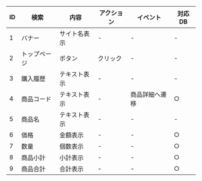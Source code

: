 | ID | 検索 | 内容 | アクション | イベント | 対応DB |
|----|-----|-----|---------|--------|-------|
|1|バナー|サイト名表示|-|-|-|
|2|トップページ|ボタン|クリック|-|-|
|3|購入履歴|テキスト表示|-|-|-|
|4|商品コード|テキスト表示|-|商品詳細へ遷移|○|
|5|商品名|テキスト表示|-|-|-|
|6|価格|金額表示|-|-|○|
|7|数量|個数表示|-|-|○|
|8|商品小計|小計表示|-|-|○|
|9|商品合計|合計表示|-|-|○|
